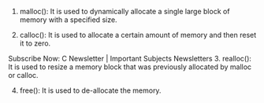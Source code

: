 1. malloc(): It is used to dynamically allocate a single large block of memory with a specified size.

2. calloc(): It is used to allocate a certain amount of memory and then reset it to zero.

Subscribe Now: C Newsletter | Important Subjects Newsletters
3. realloc(): It is used to resize a memory block that was previously allocated by malloc or calloc.

4. free(): It is used to de-allocate the memory.
